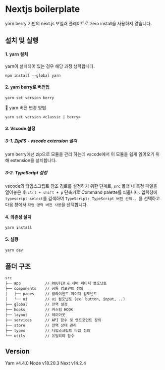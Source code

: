# Nextjs boilerplate

yarn berry 기반의 next.js 보일러 플레이트로 zero install을 사용하지 않습니다.


## 설치 및 실행

#### 1. yarn 설치

yarn이 설치되어 있는 경우 해당 과정 생략합니다.

```
npm install --global yarn
```

#### 2. yarn berry로 버전업

```
yarn set version berry
```

📍 yarn 버전 변경 방법

```
yarn set version <classic | berry>
```

#### 3. Vscode 설정

##### 3-1. ZipFS - vscode extension 설치

yarn berry에선 zip으로 모듈을 관리 하는데 vscode에서 이 모듈을 쉽게 읽어오기 위해 extension을 설치합니다.

##### 3-2. TypeScript 설정
vscode의 타입스크립트 참조 경로를 설정하기 위한 단계로, 
`src` 폴더 내 특정 파일을 열어놓은 후 `ctrl + shift + p` 단축키로 Command palette를 띄웁니다.
입력창에 `typescript select`를 검색하여 `TypeScript: TypeScript 버전 선택.. `를 선택하고 다음 창에서 `작업 영역 버전 사용`을 선택합니다.

#### 4. 의존성 설치

```
yarn install
```

#### 5. 실행

```
yarn dev
```

## 폴더 구조

```
src
├── app           // ROUTER & 서버 페이지 컴포넌트
├── components    // 공통 컴포넌트 정의
│   ├── pages     // 클라이언트 페이지 컴포넌트
│   └── ui        // ui 컴포넌트 (ex. button, input, ..)
├── global        // 전역 설정
├── hooks         // 커스텀 HOOK
├── layout        // 레이아웃
├── services      // API 함수 및 엔드포인트 정의
├── store         // 전역 상태 관리
├── types         // 타입스크립트 타입 정의
└── utils         // 유틸리티 함수
```

## Version

Yarn v4.4.0
Node v18.20.3
Next v14.2.4

